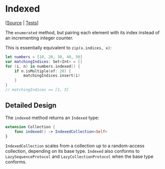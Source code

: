 # Indexed

[[Source](https://github.com/apple/swift-algorithms/blob/main/Sources/Algorithms/Indexed.swift) | 
 [Tests](https://github.com/apple/swift-algorithms/blob/main/Tests/SwiftAlgorithmsTests/IndexedTests.swift)]

The `enumerated` method, but pairing each element with its index instead of an
incrementing integer counter.

This is essentially equivalent to `zip(x.indices, x)`:

```swift
let numbers = [10, 20, 30, 40, 50]
var matchingIndices: Set<Int> = []
for (i, n) in numbers.indexed() {
    if n.isMultiple(of: 20) { 
        matchingIndices.insert(i) 
    }
}
// matchingIndices == [1, 3]
```

## Detailed Design

The `indexed` method returns an `Indexed` type:

```swift
extension Collection {
    func indexed() -> IndexedCollection<Self>
}
```

`IndexedCollection` scales from a collection up to a random-access collection, 
depending on its base type. `Indexed` also conforms to `LazySequenceProtocol` 
and `LazyCollectionProtocol` when the base type conforms.

